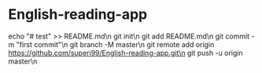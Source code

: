 # English-reading-app

echo "# test" >> README.md\n
git init\n
git add README.md\n
git commit -m "first commit"\n
git branch -M master\n
git remote add origin https://github.com/superi99/English-reading-app.git\n
git push -u origin master\n
